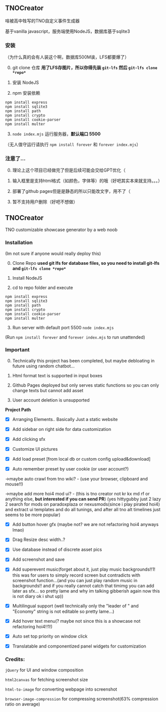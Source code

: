 ## TNOCreator
啥被高中牲写的TNO自定义事件生成器

基于vanilla javascript，服务端使用NodeJS，数据库基于sqlite3

### 安装

（为什么真的会有人装这个啊，数据库500M诶，LFS都要爆了）

0. git clone 仓库 **用了LFS存图片，所以你得先装 `git-lfs` 然后 `git-lfs clone *repo*`**

1. 安装 NodeJS

2. npm 安装依赖

```
npm install express
npm install sqlite3
npm install path
npm install crypto
npm install cookie-parser
npm install multer
```

3. `node index.mjs` 运行服务器，**默认端口 5500**

（无人值守运行请执行 `npm install forever` 和 `forever index.mjs`）

### **注意了...**

0. 理论上这个项目已经做完了但是后续可能会交给GPT优化（

1. 输入框里是支持html格式（如颜色，字体等）的哦（好吧其实本来就支持。。。）

2. 部署了github pages但是是静态的所以只能改文字，用不了（

3. 暂不支持用户删除（好吧不想做）




## TNOCreator
TNO customizable showcase generator by a web noob

### Installation

(Im not sure if anyone would really deploy this)

0. Clone Repo **used git lfs for database files, so you need to install git-lfs and `git-lfs clone *repo*`**

1. Install NodeJS

2. cd to repo folder and execute

```
npm install express
npm install sqlite3
npm install path
npm install crypto
npm install cookie-parser
npm install multer
```

3. Run server with default port 5500 `node index.mjs`

(Run `npm install forever` and `forever index.mjs` to run unattended)

### **Important**

0. Technically this project has been completed, but maybe debloating in future using random chatbot...

1. Html format text is supported in input boxes

2. Github Pages deployed but only serves static functions so you can only change texts but cannot add asset

3. User account deletion is unsupported

**Project Path**

- [x] Arranging Elements.. Basically Just a static website

- [x] Add sidebar on right side for data customization

- [x] Add clicking sfx

- [x] Customize UI pictures

- [x] Add load preset [from local db or custom config upload&download]

- [x] Auto remember preset by user cookie (or user account?)

 ->maybe auto crawl from tno wiki? - (use your browser, clipboard and mouse!!)

 ->maybe add more hoi4 mod ui? - (this is tno creator not kr kx md rf or anything else, **but interested if you can send PR**) (yes hittygubby just 2 lazy 2 search for mods on paradoxplaza or nexusmods(since i play pirated hoi4) and extract ui templates and do all tunings, and after all tno alt timelines just seems to be more popular)

- [x] Add button hover gfx (maybe not? we are not refactoring hoi4 anyways lmao)

- [x] Drag Resize desc width..?

- [x] Use database instead of discrete asset pics

- [x] Add screenshot and save

- [x] Add superevent music(forget about it, just play music backgrounds!!1! this was for users to simply record screen but contradicts with screenshot function...(and you can just play random music in backgrounds!! and if you really cannot catch that timimg you can add later as sfx... so pretty lame and why im talking gibberish again now this is not diary ok i shut up))

- [x] Multilingual support (well technically only the "leader of " and "Economy" string is not editable so pretty lame...)

- [x] Add hover text menu(? maybe not since this is a showcase not refactoring hoi4!!1!)

- [x] Auto set top priority on window click

- [x] Translatable and componentized panel widgets for customization

### Credits:

`jQuery` for UI and window composition

`html2canvas` for fetching screenshot size 

`html-to-image` for converting webpage into screenshot

`browser-image-compression` for compressing screenshot(63% compression ratio on average)
